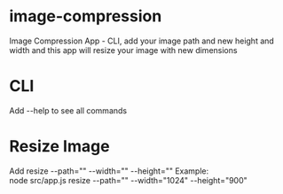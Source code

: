 # image-compression
Image Compression App - CLI, add your image path and new height and width and this app will resize your image with new dimensions

# CLI
Add --help to see all commands

# Resize Image
Add resize --path="" --width="" --height=""
Example:<br>
node src/app.js resize --path="<path-to-your-image>" --width="1024" --height="900"
